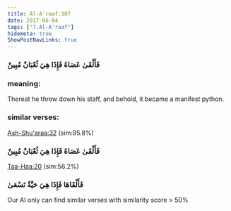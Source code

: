 ```yaml
---
title: Al-A'raaf:107
date: 2017-06-04
tags: ["7.Al-A'raaf"]
hidemeta: true 
ShowPostNavLinks: true 
---
```

### فَأَلْقَىٰ عَصَاهُ فَإِذَا هِيَ ثُعْبَانٌ مُبِينٌ
### meaning: 
Thereat he threw down his staff, and behold, it became a manifest python.
### similar verses: 

[Ash-Shu'araa:32](/26/32) (sim:95.8%)

### فَأَلْقَىٰ عَصَاهُ فَإِذَا هِيَ ثُعْبَانٌ مُبِينٌ

[Taa-Haa:20](/20/20) (sim:56.2%)

### فَأَلْقَاهَا فَإِذَا هِيَ حَيَّةٌ تَسْعَىٰ

Our AI only can find similar verses with similarity score > 50% 


